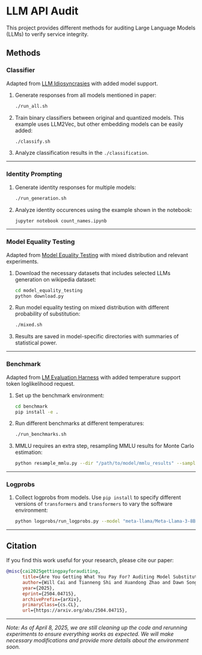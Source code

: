 # LLM API Audit

This project provides different methods for auditing Large Language Models (LLMs) to verify service integrity.

## Methods

### Classifier
Adapted from [LLM Idiosyncrasies](https://github.com/locuslab/llm-idiosyncrasies/tree/main) with added model support.

1. Generate responses from all models mentioned in paper:
   ```bash
   ./run_all.sh
   ```

2. Train binary classifiers between original and quantized models. This example uses LLM2Vec, but other embedding models can be easily added:
   ```bash
   ./classify.sh
   ```

3. Analyze classification results in the `./classification`.

---

### Identity Prompting

1. Generate identity responses for multiple models:
   ```bash
   ./run_generation.sh
   ```

2. Analyze identity occurences using the example shown in the notebook:
   ```bash
   jupyter notebook count_names.ipynb
   ```

---

### Model Equality Testing
Adapted from [Model Equality Testing](https://github.com/i-gao/model-equality-testing/tree/main) with mixed distribution and relevant experiments.

1. Download the necessary datasets that includes selected LLMs generation on wikipedia dataset:
   ```bash
   cd model_equality_testing
   python download.py
   ```

2. Run model equality testing on mixed distribution with different probability of substitution:
   ```bash
   ./mixed.sh
   ```

3. Results are saved in model-specific directories with summaries of statistical power.

---

### Benchmark
Adapted from [LM Evaluation Harness](https://github.com/EleutherAI/lm-evaluation-harness) with added temperature support token loglikelihood request.

1. Set up the benchmark environment:
   ```bash
   cd benchmark
   pip install -e .
   ```

2. Run different benchmarks at different temperatures:
   ```bash
   ./run_benchmarks.sh
   ```

3. MMLU requires an extra step, resampling MMLU results for Monte Carlo estimation:
   ```bash
   python resample_mmlu.py --dir "/path/to/model/mmlu_results" --samples 100
   ```

---

### Logprobs

1. Collect logprobs from models. Use `pip install` to specify different versions of `transformers` and `transformers` to vary the software environment:
   ```bash
   python logprobs/run_logprobs.py --model "meta-llama/Meta-Llama-3-8B-Instruct"
   ```

---

## Citation

If you find this work useful for your research, please cite our paper:

```bibtex
@misc{cai2025gettingpayforauditing,
      title={Are You Getting What You Pay For? Auditing Model Substitution in LLM APIs}, 
      author={Will Cai and Tianneng Shi and Xuandong Zhao and Dawn Song},
      year={2025},
      eprint={2504.04715},
      archivePrefix={arXiv},
      primaryClass={cs.CL},
      url={https://arxiv.org/abs/2504.04715}, 
```


---

*Note: As of April 8, 2025, we are still cleaning up the code and rerunning experiments to ensure everything works as expected. We will make necessary modifications and provide more details about the environment soon.*

